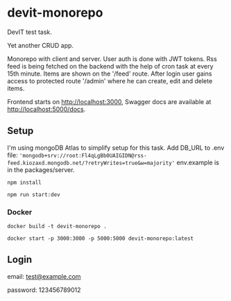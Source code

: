 # devit-monorepo
DevIT test task.

Yet another CRUD app.

Monorepo with client and server.
User auth is done with JWT tokens.
Rss feed is being fetched on the backend with the help of cron task at every 15th minute.
Items are shown on the '/feed' route.
After login user gains access to protected route '/admin' where he can create, edit and delete items.

Frontend starts on [http://localhost:3000](http://localhost:3000), Swagger docs are available at [http://localhost:5000/docs](http://localhost:5000/docs).

## Setup
  I'm using mongoDB Atlas to simplify setup for this task. Add DB_URL to .env file: ``` 'mongodb+srv://root:Fl4qLgBb0UAIGIDN@rss-feed.kiozaxd.mongodb.net/?retryWrites=true&w=majority' ``` env.example is in the packages/server.
  ```
  npm install
  ```
  ```
  npm run start:dev
  ```

  ### Docker
  ```
  docker build -t devit-monorepo .
  ```
  ```
  docker start -p 3000:3000 -p 5000:5000 devit-monorepo:latest
  ```
## Login
  email: test@example.com
  
  password: 123456789012
